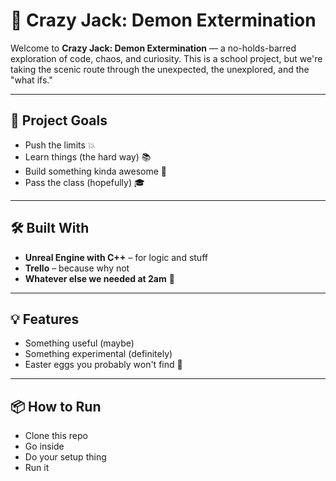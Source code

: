 # 🚀 Crazy Jack: Demon Extermination

Welcome to **Crazy Jack: Demon Extermination** — a no-holds-barred exploration of code, chaos, and curiosity. This is a school project, but we're taking the scenic route through the unexpected, the unexplored, and the "what ifs."

---

## 🎯 Project Goals

- Push the limits 💥
- Learn things (the hard way) 📚
- Build something kinda awesome 🤘
- Pass the class (hopefully) 🎓

---

## 🛠️ Built With

- **Unreal Engine with C++** – for logic and stuff
- **Trello** – because why not
- **Whatever else we needed at 2am** 🧃

---

## 💡 Features

- Something useful (maybe)
- Something experimental (definitely)
- Easter eggs you probably won't find 🥚

---

## 📦 How to Run

- Clone this repo
- Go inside
- Do your setup thing
- Run it
